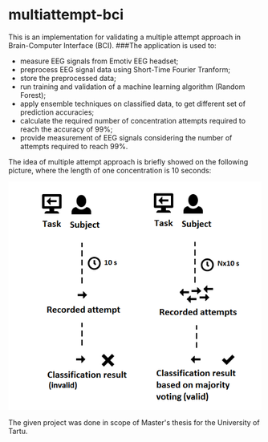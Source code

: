 # multiattempt-bci
This is an implementation for validating a multiple attempt approach in Brain-Computer Interface (BCI).
###The application is used to:
 - measure EEG signals from Emotiv EEG headset;
 - preprocess EEG signal data using Short-Time Fourier Tranform;
 - store the preprocessed data;
 - run training and validation of a machine learning algorithm (Random Forest);
 - apply ensemble techniques on classified data, to get different set of prediction accuracies;
 - calculate the required number of concentration attempts required to reach the accuracy of 99%;
 - provide measurement of EEG signals considering the number of attempts required to reach 99%.

The idea of multiple attempt approach is briefly showed on the following picture, where the length of one concentration is 10 seconds:

![Alt text](/thesis/figures/main.png?raw=true "Multiple attempt approach compared to a single attempt")

The given project was done in scope of Master's thesis for the University of Tartu. 
